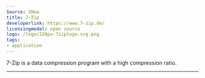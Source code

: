 ```yaml
---
Source: SNow
title: 7-Zip
developerlink: https://www.7-zip.de/
licensingmodel: open source
logo: /logo/320px-7ziplogo.svg.png
tags:
- application
---
```

7-Zip is a data compression program with a high compression ratio. 

---
